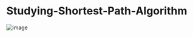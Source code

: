 # Studying-Shortest-Path-Algorithm


![image](https://github.com/jkim971201/Studying-Shortest-Path-Algorithm/assets/79437085/e6f18e10-9efe-482c-9a67-94b04a5df0eb)
